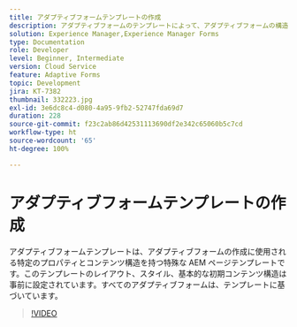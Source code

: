 ```yaml
---
title: アダプティブフォームテンプレートの作成
description: アダプティブフォームのテンプレートによって、アダプティブフォームの構造と初期コンテンツが定義されます。
solution: Experience Manager,Experience Manager Forms
type: Documentation
role: Developer
level: Beginner, Intermediate
version: Cloud Service
feature: Adaptive Forms
topic: Development
jira: KT-7382
thumbnail: 332223.jpg
exl-id: 3e6dc8c4-d080-4a95-9fb2-52747fda69d7
duration: 228
source-git-commit: f23c2ab86d42531113690df2e342c65060b5c7cd
workflow-type: ht
source-wordcount: '65'
ht-degree: 100%

---
```


# アダプティブフォームテンプレートの作成

アダプティブフォームテンプレートは、アダプティブフォームの作成に使用される特定のプロパティとコンテンツ構造を持つ特殊な AEM ページテンプレートです。このテンプレートのレイアウト、スタイル、基本的な初期コンテンツ構造は事前に設定されています。すべてのアダプティブフォームは、テンプレートに基づいています。

>[!VIDEO](https://video.tv.adobe.com/v/332223?quality=12&learn=on)
